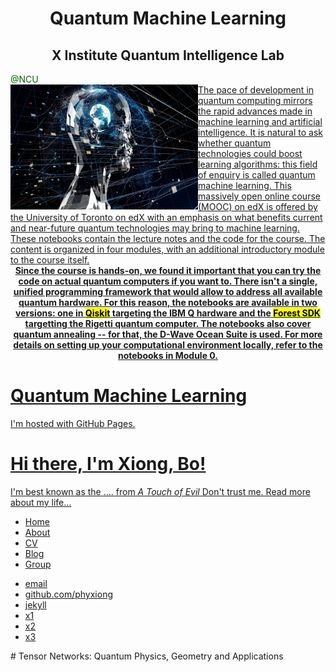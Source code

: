 <h1>
<center><b>Quantum Machine Learning</b></center>  
</h1>


<h2>
<center><b>X Institute Quantum Intelligence Lab</b></center>  
</h2>
<font color="#006600">@NCU</font>

<div id="content">
    <a href="https://phyxiong.github.io/main/">
    <img src="./index.assets/gettyimages.jpg" width="300" height="200" class="ribbon" align ="left"/>
    <div>The pace of development in quantum computing mirrors the rapid advances made in machine learning and artificial intelligence. It is natural to ask whether quantum technologies could boost learning algorithms: this field of enquiry is called quantum machine learning. This massively open online course (MOOC) on edX is offered by the University of Toronto on edX with an emphasis on what benefits current and near-future quantum technologies may bring to machine learning. These notebooks contain the lecture notes and the code for the course. The content is organized in four modules, with an additional introductory module to the course itself.</div>
</div>

<center><b>Since the course is hands-on, we found it important that you can try the code on actual quantum computers if you want to. There isn't a single, unified programming framework that would allow to address all available quantum hardware. For this reason, the notebooks are available in two versions: one in <mark>Qiskit</mark> targeting the IBM Q hardware and the <mark>Forest SDK</mark> targetting the Rigetti quantum computer. The notebooks also cover quantum annealing -- for that, the D-Wave Ocean Suite is used. For more details on setting up your computational environment locally, refer to the notebooks in Module 0.</b></center>


<h1>Quantum Machine Learning</h1>
<p>I'm hosted with GitHub Pages.</p>

<div class="container">
		<div class="blurb">
    		<h1>Hi there, I'm Xiong, Bo!</h1>
			  <p>I'm best known as the .... from <em>A Touch of Evil</em> Don't trust me.
          <a href="/about">Read more about my life...</a>
        </p>
		</div><!-- /.blurb -->
</div><!-- /.container -->

<ul>
  <li><a href="https://github.com/phyxiong">Home</a></li>
  <li><a href="/about">About</a></li>
  <li><a href="/cv">CV</a></li>
  <li><a href="/blog">Blog</a></li>
  <li><a href="/group">Group</a></li>
</ul>

<footer>
		<ul>
    		<li><a href="mailto:stevenxiongbo@gmail.com">email</a></li>
    		<li><a href="https://github.com/phyxiong">github.com/phyxiong</a></li>
        <li><a href="http://jekyllcn.com/docs/structure/">jekyll</a></li>
        <li><a href="https://www.jianshu.com/p/9f71e260925d">x1</a></li>
        <li><a href="http://jmcglone.com/guides/github-pages">x2</a></li>
       <li><a href="https://halfrost.com/jekyll">x3</a></li>
    </ul>
 </footer>
# Tensor Networks: Quantum Physics, Geometry and Applications